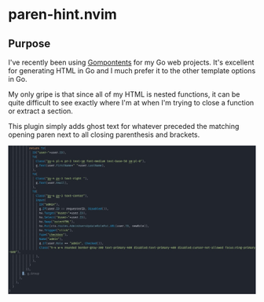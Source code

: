 # paren-hint.nvim

## Purpose

I've recently been using [Gompontents](https://www.gomponents.com/) for my Go web projects. It's excellent for generating HTML in Go and I much prefer it to the other template options in Go.

My only gripe is that since all of my HTML is nested functions, it can be quite difficult to see exactly where I'm at when I'm trying to close a function or extract a section.

This plugin simply adds ghost text for whatever preceded the matching opening paren next to all closing parenthesis and brackets.

![Example showing the ghost text](./ss1.jpg)
